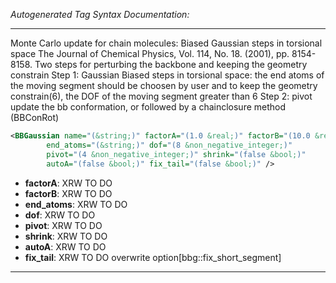 _Autogenerated Tag Syntax Documentation:_

---
Monte Carlo update for chain molecules: Biased Gaussian steps in torsional space The Journal of Chemical Physics, Vol. 114, No. 18. (2001), pp. 8154-8158. Two steps for perturbing the backbone and keeping the geometry constrain Step 1: Gaussian Biased steps in torsional space: the end atoms of the moving segment should be choosen by user and to keep the geometry constrain(6), the DOF of the moving segment greater than 6 Step 2: pivot update the bb conformation, or followed by a chainclosure method (BBConRot)

```xml
<BBGaussian name="(&string;)" factorA="(1.0 &real;)" factorB="(10.0 &real;)"
        end_atoms="(&string;)" dof="(8 &non_negative_integer;)"
        pivot="(4 &non_negative_integer;)" shrink="(false &bool;)"
        autoA="(false &bool;)" fix_tail="(false &bool;)" />
```

-   **factorA**: XRW TO DO
-   **factorB**: XRW TO DO
-   **end_atoms**: XRW TO DO
-   **dof**: XRW TO DO
-   **pivot**: XRW TO DO
-   **shrink**: XRW TO DO
-   **autoA**: XRW TO DO
-   **fix_tail**: XRW TO DO overwrite option[bbg::fix_short_segment]

---
